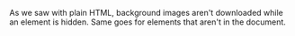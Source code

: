 As we saw with plain HTML, background images aren't downloaded while an element is hidden. Same goes for elements that aren't in the document.